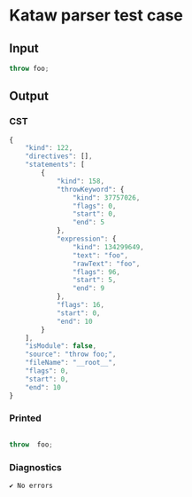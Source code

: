 # Kataw parser test case

## Input

`````js
throw foo;
`````

## Output

### CST

```javascript
{
    "kind": 122,
    "directives": [],
    "statements": [
        {
            "kind": 158,
            "throwKeyword": {
                "kind": 37757026,
                "flags": 0,
                "start": 0,
                "end": 5
            },
            "expression": {
                "kind": 134299649,
                "text": "foo",
                "rawText": "foo",
                "flags": 96,
                "start": 5,
                "end": 9
            },
            "flags": 16,
            "start": 0,
            "end": 10
        }
    ],
    "isModule": false,
    "source": "throw foo;",
    "fileName": "__root__",
    "flags": 0,
    "start": 0,
    "end": 10
}
```

### Printed

```javascript

throw  foo;
```

### Diagnostics

```javascript
✔ No errors
```

